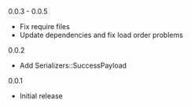 0.0.3 - 0.0.5

  * Fix require files
  * Update dependencies and fix load order problems

0.0.2

  * Add Serializers::SuccessPayload

0.0.1

  * Initial release

